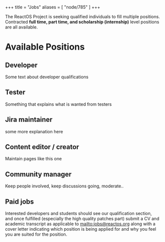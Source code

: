 +++
title = "Jobs"
aliases = [ "node/785" ]
+++

The ReactOS Project is seeking qualified individuals to fill multiple positions. Contracted **full time, part time, and scholarship (internship)** level positions are all available.


Available Positions
===

Developer
---
Some text about developer qualifications



Tester
---
Something that explains what is wanted from testers



Jira maintainer
---
some more explanation here


Content editor / creator
---
Maintain pages like this one


Community manager
---
Keep people involved, keep discussions going, moderate..


Paid jobs<a id="paid-jobs"></a>
---

Interested developers and students should see our qualification section, and once fulfilled (especially the high quality patches part) submit a CV and academic transcript as applicable to <mailto:jobs@reactos.org> along with a cover letter indicating which position is being applied for and why you feel you are suited for the position.


